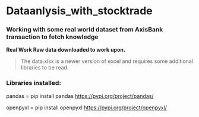 # Dataanlysis_with_stocktrade

### Working with some real world dataset from AxisBank transaction to fetch knowledge

**Real Work Raw data downloaded to work upon.**

> The data.xlsx is a newer version of excel and requires some additional libraries to be read.

### Libraries installed:

pandas = pip install pandas
https://pypi.org/project/pandas/

openpyxl = pip install openpyxl
https://pypi.org/project/openpyxl/

